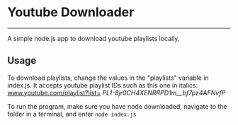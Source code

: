 
**Youtube Downloader**
===
---
A simple node.js app to download youtube playlists locally.

Usage
---
To download playlists, change the values in the "playlists" variable in index.js.
It accepts youtube playlist IDs such as this one in italics: www.youtube.com/playlist?list= _PL1-8jr0CH4XENRRPD1m__bf7pz4AFNvfP_

To run the program, make sure you have node downloaded, navigate to the folder in a terminal, and enter `node index.js`